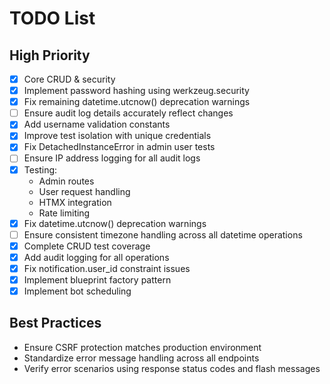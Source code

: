 # TODO List
## High Priority
- [x] Core CRUD & security
- [x] Implement password hashing using werkzeug.security
- [x] Fix remaining datetime.utcnow() deprecation warnings
- [ ] Ensure audit log details accurately reflect changes
- [x] Add username validation constants
- [x] Improve test isolation with unique credentials
- [x] Fix DetachedInstanceError in admin user tests
- [ ] Ensure IP address logging for all audit logs
- [x] Testing:
  - Admin routes
  - User request handling
  - HTMX integration
  - Rate limiting
- [x] Fix datetime.utcnow() deprecation warnings
- [ ] Ensure consistent timezone handling across all datetime operations
- [x] Complete CRUD test coverage
- [x] Add audit logging for all operations
- [x] Fix notification.user_id constraint issues
- [x] Implement blueprint factory pattern
- [x] Implement bot scheduling

## Best Practices
- Ensure CSRF protection matches production environment
- Standardize error message handling across all endpoints
- Verify error scenarios using response status codes and flash messages

